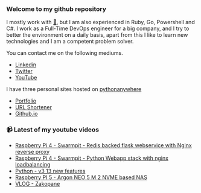 ### Welcome to my github repository

I mostly work with [:snake:](https://www.python.org/), but I am also experienced in Ruby, Go, Powershell and C#. I work as a Full-Time DevOps engineer for a big company, and I try to better the environment on a daily basis, apart from this I like to learn new technologies and I am a competent problem solver.

You can contact me on the following mediums.
- [Linkedin](https://www.linkedin.com/in/r3ap3rpy)
- [Twitter](https://twitter.com/r3ap3rpy)
- [YouTube](https://www.youtube.com/channel/UC1qkMXH8d2I9DDAtBSeEHqg)

I have three personal sites hosted on [pythonanywhere](https://www.pythonanywhere.com/)
- [Portfolio](http://r3ap3rpy.pythonanywhere.com/)
- [URL Shortener](http://shortenpy.pythonanywhere.com/)
- [Github.io](https://r3ap3rpy.github.io/)

### :video_camera: Latest of my youtube videos
<!-- YOUTUBE:START -->
- [Raspberry Pi 4 - Swarmpit - Redis backed flask webservice with Nginx reverse proxy](https://www.youtube.com/watch?v=YC1QXgDAjbY)
- [Raspberry Pi 4 - Swarmpit - Python Webapp stack with nginx loadbalancing](https://www.youtube.com/watch?v=ekyaYCv98L0)
- [Python - v3 13 new features](https://www.youtube.com/watch?v=qyQhIxU7Mak)
- [Raspberry PI 5 - Argon NEO 5 M 2 NVME based NAS](https://www.youtube.com/watch?v=Ui2SKArowts)
- [VLOG - Zakopane](https://www.youtube.com/watch?v=i8IG0fHSU4E)
<!-- YOUTUBE:END -->

